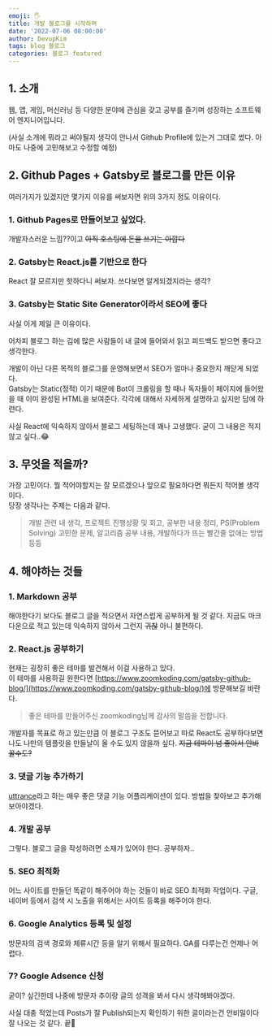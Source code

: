 ```yaml
---
emoji: 🖐
title: 개발 블로그를 시작하며
date: '2022-07-06 08:00:00'
author: DevupKim
tags: blog 블로그
categories: 블로그 featured
---
```


## 1. 소개

웹, 앱, 게임, 머신러닝 등 다양한 분야에 관심을 갖고 공부를 즐기며 성장하는 소프트웨어 엔지니어입니다.

(사실 소개에 뭐라고 써야될지 생각이 안나서 Github Profile에 있는거 그대로 썼다. 아마도 나중에 고민해보고 수정할 예정)

## 2. Github Pages + Gatsby로 블로그를 만든 이유

여러가지가 있겠지만 몇가지 이유를 써보자면 위의 3가지 정도 이유이다.

### 1. Github Pages로 만들어보고 싶었다.

개발자스러운 느낌??이고 ~~아직 호스팅에 돈을 쓰기는 아깝다~~

### 2. Gatsby는 React.js를 기반으로 한다

React 잘 모르지만 핫하다니 써보자. 쓰다보면 알게되겠지라는 생각?

### 3. Gatsby는 Static Site Generator이라서 SEO에 좋다

사실 이게 제일 큰 이유이다.

어차피 블로그 하는 김에 많은 사람들이 내 글에 들어와서 읽고 피드백도 받으면 좋다고 생각한다.

개발이 아닌 다른 목적의 블로그를 운영해보면서 SEO가 얼마나 중요한지 깨닫게 되었다.  
Gatsby는 Static(정적) 이기 때문에 Bot이 크롤링을 할 때나 독자들이 페이지에 들어왔을 때 이미 완성된 HTML을 보여준다. 각각에 대해서 자세하게 설명하고 싶지만 담에 하련다.

사실 React에 익숙하지 않아서 블로그 세팅하는데 꽤나 고생했다. 굳이 그 내용은 적지 않고 싶다..😂

## 3. 무엇을 적을까?

가장 고민이다. 뭘 적어야할지는 잘 모르겠으나 앞으로 필요하다면 뭐든지 적어볼 생각이다.  
당장 생각나는 주제는 다음과 같다.

> 개발 관련 내 생각, 프로젝트 진행상황 및 회고, 공부한 내용 정리, PS(Problem Solving) 고민한 문제, 알고리즘 공부 내용, 개발하다가 뜨는 빨간줄 없애는 방법 등등

## 4. 해야하는 것들

### 1. Markdown 공부

해야한다기 보다도 블로그 글을 적으면서 자연스럽게 공부하게 될 것 같다. 지금도 마크다운으로 적고 있는데 익숙하지 않아서 그런지 ~~귀찮~~ 아니 불편하다.

### 2. React.js 공부하기

현재는 굉장히 좋은 테마를 발견해서 이걸 사용하고 있다.  
이 테마를 사용하길 원한다면 [https://www.zoomkoding.com/gatsby-github-blog/](https://www.zoomkoding.com/gatsby-github-blog/)에 방문해보길 바란다.

> 좋은 테마를 만들어주신 zoomkoding님께 감사의 말씀을 전합니다.

개발자를 목표로 하고 있는만큼 이 블로그 구조도 뜯어보고 따로 React도 공부하다보면 나도 나만의 템플릿을 만들날이 올 수도 있지 않을까 싶다. ~~지금 테마이 넘 좋아서 안바꿀수도?~~

### 3. 댓글 기능 추가하기

[uttrance](https://utteranc.es/)라고 하는 매우 좋은 댓글 기능 어플리케이션이 있다. 방법을 찾아보고 추가해보아야겠다.

### 4. 개발 공부

그렇다. 블로그 글을 작성하려면 소재가 있어야 한다. 공부하자..

### 5. SEO 최적화

어느 사이트를 만들던 똑같이 해주어야 하는 것들이 바로 SEO 최적화 작업이다. 구글, 네이버 등에서 검색 시 노출을 위해서는 사이트 등록을 해주어야 한다.

### 6. Google Analytics 등록 및 설정

방문자의 검색 경로와 체류시간 등을 알기 위해서 필요하다. GA를 다루는건 언제나 어렵다.

### 7? Google Adsence 신청

굳이? 싶긴한데 나중에 방문자 추이랑 글의 성격을 봐서 다시 생각해봐야겠다.

사실 대충 적었는데 Posts가 잘 Publish되는지 확인하기 위한 글이라는건 안비밀이다  
잘 나오는 것 같다. 끝🤗

```toc

```
